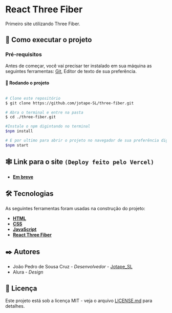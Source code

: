 # React Three Fiber

Primeiro site utilizando Three Fiber. 

## 🚀 Como executar o projeto

### Pré-requisitos

Antes de começar, você vai precisar ter instalado em sua máquina as seguintes ferramentas:
[Git](https://git-scm.com), Editor de texto de sua preferência.

#### 🎲 Rodando o projeto

```bash

# Clone este repositório
$ git clone https://github.com/jotape-SL/three-fiber.git

# Abra o terminal e entre na pasta
$ cd ./three-fiber.git

#Instale o npm digintando no terminal
$npm install

# E por ultimo para abrir o projeto no navegador de sua preferência digite no terminal
$npm start

```
## 🕸 Link para o site ``(Deploy feito pelo Vercel)``

- **[Em breve](https://www.youtube.com/watch?v=dQw4w9WgXcQ&ab_channel=RickAstley)**


## 🛠 Tecnologias

As seguintes ferramentas foram usadas na construção do projeto:


- **[HTML](https://developer.mozilla.org/pt-BR/docs/Web/HTML)**
- **[CSS](https://developer.mozilla.org/pt-BR/docs/Web/CSS)**
- **[JavaScript](https://developer.mozilla.org/pt-BR/docs/Web/JavaScript)**
- **[React Three Fiber](https://docs.pmnd.rs/react-three-fiber/getting-started/introduction)**

## ✒️ Autores

* João Pedro de Sousa Cruz - *Desenvolvedor* - [Jotape_SL](https://github.com/jotape-SL)
* Alura - *Design* 


## 📄 Licença

Este projeto está sob a licença MIT - veja o arquivo [LICENSE.md](https://github.com/jotape-SL/Pomodoro/blob/main/LICENSE) para detalhes.
